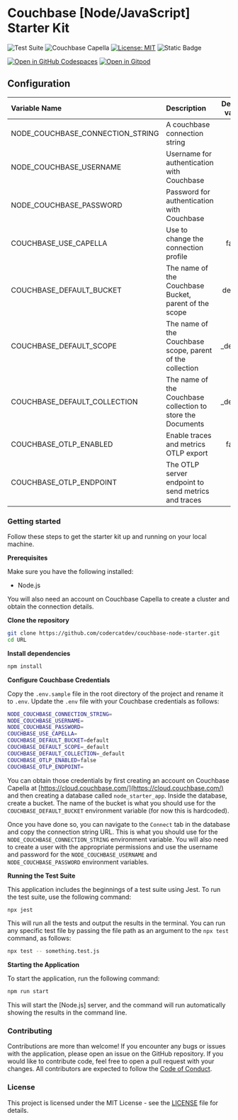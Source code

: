 <!---
This is a sample README.md file for a Couchbase Starter Kit. It includes a template for the README file that you can use in your repository. You can copy the contents of this file and replace the placeholders with the appropriate information for your starter kit.
-->

# Couchbase [Node/JavaScript] Starter Kit

![Test Suite](https://github.com/codercatdev/couchbase-node-starter/actions/workflows/test-connection.yml/badge.svg)
![Couchbase Capella](https://img.shields.io/badge/Couchbase_Capella-Enabled-red)
[![License: MIT](https://cdn.prod.website-files.com/5e0f1144930a8bc8aace526c/65dd9eb5aaca434fac4f1c34_License-MIT-blue.svg)](/LICENSE)
![Static Badge](https://img.shields.io/badge/Code_of_Conduct-Contributor_Covenant-violet.svg)

[![Open in GitHub Codespaces](https://github.com/codespaces/badge.svg)](https://codespaces.new/couchbase-starter-kit/URL)
[![Open in Gitpod](https://gitpod.io/button/open-in-gitpod.svg)](https://gitpod.io/#https://github.com/couchbase-starter-kit/URL)

## Configuration

| Variable Name                      | Description                                                 |      Default value       |
|:-----------------------------------|:------------------------------------------------------------|:------------------------:|
| NODE_COUCHBASE_CONNECTION_STRING  | A couchbase connection string                           |            -             |
| NODE_COUCHBASE_USERNAME           | Username for authentication with Couchbase              |            -             |
| NODE_COUCHBASE_PASSWORD           | Password for authentication with Couchbase              |            -             |
| COUCHBASE_USE_CAPELLA              | Use to change the connection profile                        |          false           |
| COUCHBASE_DEFAULT_BUCKET           | The name of the Couchbase Bucket, parent of the scope       |         default          |
| COUCHBASE_DEFAULT_SCOPE            | The name of the Couchbase scope, parent of the collection   |         _default         |
| COUCHBASE_DEFAULT_COLLECTION       | The name of the Couchbase collection to store the Documents |         _default         |
| COUCHBASE_OTLP_ENABLED             | Enable traces and metrics OTLP export                       |          false           |
| COUCHBASE_OTLP_ENDPOINT            | The OTLP server endpoint to send metrics and traces         |            -             |

### Getting started

Follow these steps to get the starter kit up and running on your local machine.

**Prerequisites**

Make sure you have the following installed:

* Node.js

You will also need an account on Couchbase Capella to create a cluster and obtain the connection details.

**Clone the repository**

```bash
git clone https://github.com/codercatdev/couchbase-node-starter.git
cd URL
```

**Install dependencies**

```bash
npm install
```

**Configure Couchbase Credentials**

Copy the `.env.sample` file in the root directory of the project and rename it to `.env`. Update the `.env` file with your Couchbase credentials as follows:

```bash
NODE_COUCHBASE_CONNECTION_STRING=
NODE_COUCHBASE_USERNAME=
NODE_COUCHBASE_PASSWORD=
COUCHBASE_USE_CAPELLA=
COUCHBASE_DEFAULT_BUCKET=default
COUCHBASE_DEFAULT_SCOPE=_default
COUCHBASE_DEFAULT_COLLECTION=_default
COUCHBASE_OTLP_ENABLED=false
COUCHBASE_OTLP_ENDPOINT=
```

You can obtain those credentials by first creating an account on Couchbase Capella at [https://cloud.couchbase.com/](https://cloud.couchbase.com/) and then creating a database called `node_starter_app`. Inside the database, create a bucket. The name of the bucket is what you should use for the `COUCHBASE_DEFAULT_BUCKET` environment variable (for now this is hardcoded).

Once you have done so, you can navigate to the `Connect` tab in the database and copy the connection string URL. This is what you should use for the `NODE_COUCHBASE_CONNECTION_STRING` environment variable. You will also need to create a user with the appropriate permissions and use the username and password for the `NODE_COUCHBASE_USERNAME` and `NODE_COUCHBASE_PASSWORD` environment variables.

**Running the Test Suite**

This application includes the beginnings of a test suite using Jest. To run the test suite, use the following command:

```bash
npx jest
```

This will run all the tests and output the results in the terminal. You can run any specific test file by passing the file path as an argument to the `npx test` command, as follows:

```bash
npx test -- something.test.js
```

**Starting the Application**

To start the application, run the following command:

```bash
npm run start
```

This will start the [Node.js] server, and the command will run automatically showing the results in the command line.

### Contributing

Contributions are more than welcome! If you encounter any bugs or issues with the application, please open an issue on the GitHub repository. If you would like to contribute code, feel free to open a pull request with your changes. All contributors are expected to follow the [Code of Conduct](CODE_OF_CONDUCT.md).

### License

This project is licensed under the MIT License - see the [LICENSE](LICENSE) file for details.